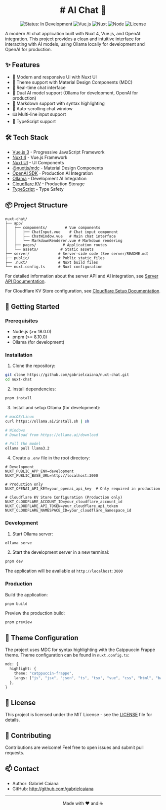 <h1 align="center"># AI Chat 🚧</h1>

<p align="center">
  <img src="https://img.shields.io/badge/status-in%20development-yellow" alt="Status: In Development">
  <img src="https://img.shields.io/badge/vue.js-3.5.13-42b883" alt="Vue.js">
  <img src="https://img.shields.io/badge/nuxt-3.16.1-00DC82" alt="Nuxt">
  <img src="https://img.shields.io/badge/node-%3E=18.0.0-brightgreen" alt="Node">
  <img src="https://img.shields.io/badge/license-MIT-blue" alt="License">
</p>

A modern AI chat application built with Nuxt 4, Vue.js, and OpenAI integration. This project provides a clean and intuitive interface for interacting with AI models, using Ollama locally for development and OpenAI for production.

## ✨ Features

- 🎨 Modern and responsive UI with Nuxt UI
- 🌙 Theme support with Material Design Components (MDC)
- 💬 Real-time chat interface
- 🤖 Dual AI model support (Ollama for development, OpenAI for production)
- 📝 Markdown support with syntax highlighting
- 🔄 Auto-scrolling chat window
- ⌨️ Multi-line input support
- 🎯 TypeScript support

## 🛠️ Tech Stack

- [Vue.js 3](https://vuejs.org/) - Progressive JavaScript Framework
- [Nuxt 4](https://nuxt.com/) - Vue.js Framework
- [Nuxt UI](https://ui.nuxt.com/) - UI Components
- [@nuxtjs/mdc](https://mdc.nuxtjs.org/) - Material Design Components
- [OpenAI SDK](https://platform.openai.com/) - Production AI Integration
- [Ollama](https://ollama.ai/) - Development AI Integration
- [Cloudflare KV](https://developers.cloudflare.com/workers/kv/) - Production Storage
- [TypeScript](https://www.typescriptlang.org/) - Type Safety

## 📦 Project Structure

```
nuxt-chat/
├── app/
│   ├── components/        # Vue components
│   │   ├── ChatInput.vue    # Chat input component
│   │   ├── ChatWindow.vue   # Main chat interface
│   │   └── MarkdownRenderer.vue # Markdown rendering
│   ├── pages/            # Application routes
│   └── assets/          # Static assets
├── server/             # Server-side code (See server/README.md)
├── public/             # Public static files
├── .nuxt/              # Nuxt build files
└── nuxt.config.ts      # Nuxt configuration
```

For detailed information about the server API and AI integration, see [Server API Documentation](server/README.md).

For Cloudflare KV Store configuration, see [Cloudflare Setup Documentation](docs/CLOUDFLARE_SETUP.md).

## 🚀 Getting Started

### Prerequisites

- Node.js (>= 18.0.0)
- pnpm (>= 8.10.0)
- Ollama (for development)

### Installation

1. Clone the repository:

```bash
git clone https://github.com/gabrielcaiana/nuxt-chat.git
cd nuxt-chat
```

2. Install dependencies:

```bash
pnpm install
```

3. Install and setup Ollama (for development):

```bash
# macOS/Linux
curl https://ollama.ai/install.sh | sh

# Windows
# Download from https://ollama.ai/download

# Pull the model
ollama pull llama3.2
```

4. Create a `.env` file in the root directory:

```env
# Development
NUXT_PUBLIC_APP_ENV=development
NUXT_PUBLIC_BASE_URL=http://localhost:3000

# Production only
NUXT_OPENAI_API_KEY=your_openai_api_key  # Only required in production

# Cloudflare KV Store Configuration (Production only)
NUXT_CLOUDFLARE_ACCOUNT_ID=your_cloudflare_account_id
NUXT_CLOUDFLARE_API_TOKEN=your_cloudflare_api_token
NUXT_CLOUDFLARE_NAMESPACE_ID=your_cloudflare_namespace_id
```

### Development

1. Start Ollama server:

```bash
ollama serve
```

2. Start the development server in a new terminal:

```bash
pnpm dev
```

The application will be available at `http://localhost:3000`

### Production

Build the application:

```bash
pnpm build
```

Preview the production build:

```bash
pnpm preview
```

## 🎨 Theme Configuration

The project uses MDC for syntax highlighting with the Catppuccin Frappé theme. Theme configuration can be found in `nuxt.config.ts`:

```typescript
mdc: {
  highlight: {
    theme: "catppuccin-frappe",
    langs: ["js", "jsx", "json", "ts", "tsx", "vue", "css", "html", "bash", "md", "mdc", "yaml"],
  },
}
```

## 📝 License

This project is licensed under the MIT License - see the [LICENSE](LICENSE) file for details.

## 🤝 Contributing

Contributions are welcome! Feel free to open issues and submit pull requests.

## 📫 Contact

- Author: Gabriel Caiana
- GitHub: http://github.com/gabrielcaiana

---

<p align="center">Made with ❤️ and ☕</p>
